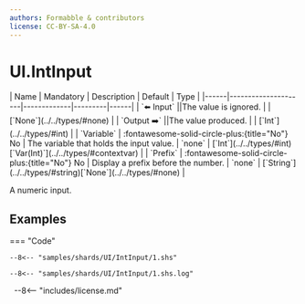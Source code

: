 ```yaml
---
authors: Formabble & contributors
license: CC-BY-SA-4.0
---
```



# UI.IntInput

<div class="sh-parameters" markdown="1">
| Name | Mandatory | Description | Default | Type |
|------|---------------------|-------------|---------|------|
| `⬅️ Input` ||The value is ignored. | | [`None`](../../types/#none) |
| `Output ➡️` ||The value produced. | | [`Int`](../../types/#int) |
| `Variable` | :fontawesome-solid-circle-plus:{title="No"} No  | The variable that holds the input value. | `none` | [`Int`](../../types/#int)[`Var(Int)`](../../types/#contextvar) |
| `Prefix` | :fontawesome-solid-circle-plus:{title="No"} No  | Display a prefix before the number. | `none` | [`String`](../../types/#string)[`None`](../../types/#none) |

</div>

A numeric input.

## Examples

=== "Code"

  ```x86asm linenums="1"
  --8<-- "samples/shards/UI/IntInput/1.shs"
  ```

  ```
  --8<-- "samples/shards/UI/IntInput/1.shs.log"
  ```
&nbsp;
--8<-- "includes/license.md"

